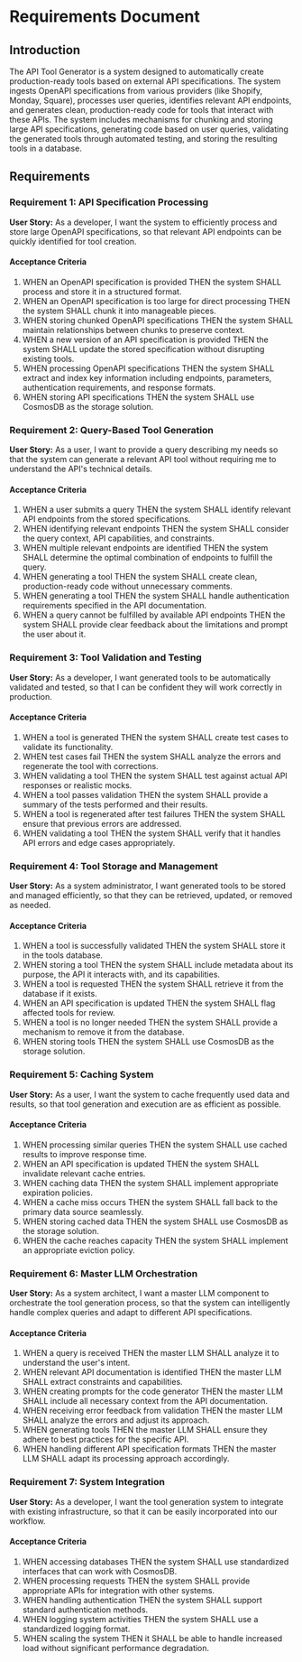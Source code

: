 # Requirements Document

## Introduction

The API Tool Generator is a system designed to automatically create production-ready tools based on external API specifications. The system ingests OpenAPI specifications from various providers (like Shopify, Monday, Square), processes user queries, identifies relevant API endpoints, and generates clean, production-ready code for tools that interact with these APIs. The system includes mechanisms for chunking and storing large API specifications, generating code based on user queries, validating the generated tools through automated testing, and storing the resulting tools in a database.

## Requirements

### Requirement 1: API Specification Processing

**User Story:** As a developer, I want the system to efficiently process and store large OpenAPI specifications, so that relevant API endpoints can be quickly identified for tool creation.

#### Acceptance Criteria

1. WHEN an OpenAPI specification is provided THEN the system SHALL process and store it in a structured format.
2. WHEN an OpenAPI specification is too large for direct processing THEN the system SHALL chunk it into manageable pieces.
3. WHEN storing chunked OpenAPI specifications THEN the system SHALL maintain relationships between chunks to preserve context.
4. WHEN a new version of an API specification is provided THEN the system SHALL update the stored specification without disrupting existing tools.
5. WHEN processing OpenAPI specifications THEN the system SHALL extract and index key information including endpoints, parameters, authentication requirements, and response formats.
6. WHEN storing API specifications THEN the system SHALL use CosmosDB as the storage solution.

### Requirement 2: Query-Based Tool Generation

**User Story:** As a user, I want to provide a query describing my needs so that the system can generate a relevant API tool without requiring me to understand the API's technical details.

#### Acceptance Criteria

1. WHEN a user submits a query THEN the system SHALL identify relevant API endpoints from the stored specifications.
2. WHEN identifying relevant endpoints THEN the system SHALL consider the query context, API capabilities, and constraints.
3. WHEN multiple relevant endpoints are identified THEN the system SHALL determine the optimal combination of endpoints to fulfill the query.
4. WHEN generating a tool THEN the system SHALL create clean, production-ready code without unnecessary comments.
5. WHEN generating a tool THEN the system SHALL handle authentication requirements specified in the API documentation.
6. WHEN a query cannot be fulfilled by available API endpoints THEN the system SHALL provide clear feedback about the limitations and prompt the user about it.

### Requirement 3: Tool Validation and Testing

**User Story:** As a developer, I want generated tools to be automatically validated and tested, so that I can be confident they will work correctly in production.

#### Acceptance Criteria

1. WHEN a tool is generated THEN the system SHALL create test cases to validate its functionality.
2. WHEN test cases fail THEN the system SHALL analyze the errors and regenerate the tool with corrections.
3. WHEN validating a tool THEN the system SHALL test against actual API responses or realistic mocks.
4. WHEN a tool passes validation THEN the system SHALL provide a summary of the tests performed and their results.
5. WHEN a tool is regenerated after test failures THEN the system SHALL ensure that previous errors are addressed.
6. WHEN validating a tool THEN the system SHALL verify that it handles API errors and edge cases appropriately.

### Requirement 4: Tool Storage and Management

**User Story:** As a system administrator, I want generated tools to be stored and managed efficiently, so that they can be retrieved, updated, or removed as needed.

#### Acceptance Criteria

1. WHEN a tool is successfully validated THEN the system SHALL store it in the tools database.
2. WHEN storing a tool THEN the system SHALL include metadata about its purpose, the API it interacts with, and its capabilities.
3. WHEN a tool is requested THEN the system SHALL retrieve it from the database if it exists.
4. WHEN an API specification is updated THEN the system SHALL flag affected tools for review.
5. WHEN a tool is no longer needed THEN the system SHALL provide a mechanism to remove it from the database.
6. WHEN storing tools THEN the system SHALL use CosmosDB as the storage solution.

### Requirement 5: Caching System

**User Story:** As a user, I want the system to cache frequently used data and results, so that tool generation and execution are as efficient as possible.

#### Acceptance Criteria

1. WHEN processing similar queries THEN the system SHALL use cached results to improve response time.
2. WHEN an API specification is updated THEN the system SHALL invalidate relevant cache entries.
3. WHEN caching data THEN the system SHALL implement appropriate expiration policies.
4. WHEN a cache miss occurs THEN the system SHALL fall back to the primary data source seamlessly.
5. WHEN storing cached data THEN the system SHALL use CosmosDB as the storage solution.
6. WHEN the cache reaches capacity THEN the system SHALL implement an appropriate eviction policy.

### Requirement 6: Master LLM Orchestration

**User Story:** As a system architect, I want a master LLM component to orchestrate the tool generation process, so that the system can intelligently handle complex queries and adapt to different API specifications.

#### Acceptance Criteria

1. WHEN a query is received THEN the master LLM SHALL analyze it to understand the user's intent.
2. WHEN relevant API documentation is identified THEN the master LLM SHALL extract constraints and capabilities.
3. WHEN creating prompts for the code generator THEN the master LLM SHALL include all necessary context from the API documentation.
4. WHEN receiving error feedback from validation THEN the master LLM SHALL analyze the errors and adjust its approach.
5. WHEN generating tools THEN the master LLM SHALL ensure they adhere to best practices for the specific API.
6. WHEN handling different API specification formats THEN the master LLM SHALL adapt its processing approach accordingly.

### Requirement 7: System Integration

**User Story:** As a developer, I want the tool generation system to integrate with existing infrastructure, so that it can be easily incorporated into our workflow.

#### Acceptance Criteria

1. WHEN accessing databases THEN the system SHALL use standardized interfaces that can work with CosmosDB.
2. WHEN processing requests THEN the system SHALL provide appropriate APIs for integration with other systems.
3. WHEN handling authentication THEN the system SHALL support standard authentication methods.
4. WHEN logging system activities THEN the system SHALL use a standardized logging format.
5. WHEN scaling the system THEN it SHALL be able to handle increased load without significant performance degradation.